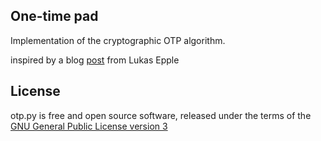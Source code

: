 One-time pad
---------------

Implementation of the cryptographic OTP algorithm.

inspired by a blog [post](http://lukasepple.de/blog/otp-py) from Lukas Epple

## License
otp.py is free and open source software, released under the terms of the [GNU General Public License version 3](http://www.gnu.org/licenses/gpl.html)

